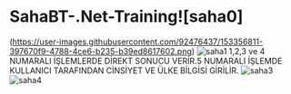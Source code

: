# SahaBT-.Net-Training![saha0]
(https://user-images.githubusercontent.com/92476437/153356811-397670f9-4788-4ce6-b235-b39ed8617602.png)
![saha1](https://user-images.githubusercontent.com/92476437/153356878-68a2d29d-d804-4295-a30c-052b156e3e1e.png)
1,2,3 ve 4 NUMARALI İŞLEMLERDE DİREKT SONUCU VERİR.5 NUMARALI İŞLEMDE KULLANICI TARAFINDAN CİNSİYET VE ÜLKE BİLGİSİ GİRİLİR.
![saha3](https://user-images.githubusercontent.com/92476437/153357006-d3d2f49b-6744-44e4-b6a2-a06da7452fc9.png)
![saha4](https://user-images.githubusercontent.com/92476437/153357013-3decef2e-fc16-4c8a-b152-e983bd8c2578.png)
